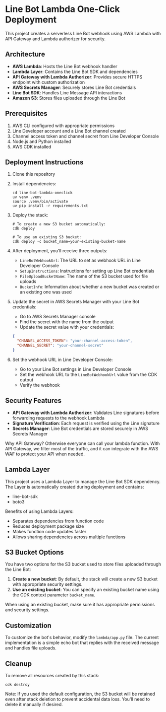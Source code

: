 # Line Bot Lambda One-Click Deployment

This project creates a serverless Line Bot webhook using AWS Lambda with API Gateway and Lambda authorizer for security.

## Architecture

- **AWS Lambda**: Hosts the Line Bot webhook handler
- **Lambda Layer**: Contains the Line Bot SDK and dependencies
- **API Gateway with Lambda Authorizer**: Provides secure HTTPS endpoint with custom authorization
- **AWS Secrets Manager**: Securely stores Line Bot credentials
- **Line Bot SDK**: Handles Line Message API interactions
- **Amazon S3**: Stores files uploaded through the Line Bot

## Prerequisites

1. AWS CLI configured with appropriate permissions
2. Line Developer account and a Line Bot channel created
3. Channel access token and channel secret from Line Developer Console
4. Node.js and Python installed
5. AWS CDK installed

## Deployment Instructions

1. Clone this repository
2. Install dependencies:
   ```
   cd line-bot-lambda-oneclick
   uv venv .venv
   source .venv/bin/activate
   uv pip install -r requirements.txt
   ```

3. Deploy the stack:
   ```
   # To create a new S3 bucket automatically:
   cdk deploy
   
   # To use an existing S3 bucket:
   cdk deploy -c bucket_name=your-existing-bucket-name
   ```

4. After deployment, you'll receive three outputs:
   - `LineBotWebhookUrl`: The URL to set as webhook URL in Line Developer Console
   - `SetupInstructions`: Instructions for setting up Line Bot credentials
   - `FileUploadBucketName`: The name of the S3 bucket used for file uploads
   - `BucketInfo`: Information about whether a new bucket was created or an existing one was used

5. Update the secret in AWS Secrets Manager with your Line Bot credentials:
   - Go to AWS Secrets Manager console
   - Find the secret with the name from the output
   - Update the secret value with your credentials:
   ```json
   {
     "CHANNEL_ACCESS_TOKEN": "your-channel-access-token",
     "CHANNEL_SECRET": "your-channel-secret"
   }
   ```

6. Set the webhook URL in Line Developer Console:
   - Go to your Line Bot settings in Line Developer Console
   - Set the webhook URL to the `LineBotWebhookUrl` value from the CDK output
   - Verify the webhook

## Security Features

- **API Gateway with Lambda Authorizer**: Validates Line signatures before forwarding requests to the webhook Lambda
- **Signature Verification**: Each request is verified using the Line signature
- **Secrets Manager**: Line Bot credentials are stored securely in AWS Secrets Manager

Why API Gateway? Otherwise everyone can call your lambda function. With API Gateway, we filter most of the traffic, and it can integrate with the AWS WAF to protect your API when needed.

## Lambda Layer

This project uses a Lambda Layer to manage the Line Bot SDK dependency. The Layer is automatically created during deployment and contains:
- line-bot-sdk
- boto3

Benefits of using Lambda Layers:
- Separates dependencies from function code
- Reduces deployment package size
- Makes function code updates faster
- Allows sharing dependencies across multiple functions

## S3 Bucket Options

You have two options for the S3 bucket used to store files uploaded through the Line Bot:

1. **Create a new bucket**: By default, the stack will create a new S3 bucket with appropriate security settings.
2. **Use an existing bucket**: You can specify an existing bucket name using the CDK context parameter `bucket_name`.

When using an existing bucket, make sure it has appropriate permissions and security settings.

## Customization

To customize the bot's behavior, modify the `lambda/app.py` file. The current implementation is a simple echo bot that replies with the received message and handles file uploads.

## Cleanup

To remove all resources created by this stack:

```
cdk destroy
```

Note: If you used the default configuration, the S3 bucket will be retained even after stack deletion to prevent accidental data loss. You'll need to delete it manually if desired.
